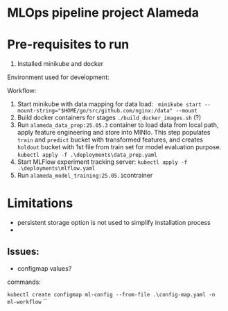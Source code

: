# MLOps pipeline project Alameda

# Pre-requisites to run 

1. Installed minikube and docker

Environment used for development:

Workflow:
1. Start minikube with data mapping for data load:
` minikube start --mount-string="$HOME/go/src/github.com/nginx:/data" --mount`
2. Build docker containers for stages
`./build_docker_images.sh` (?)
3. Run `alameda_data_prep:25.05.3` container to load data from local path, apply feature engineering and store into MINIo.
This step populates `train` and `predict` bucket with transformed features, and creates `holdout` bucket with 1st file from train set for model evaluation purpose.
`kubectl apply -f .\deployments\data_prep.yaml`
4. Start MLFlow experiment tracking server:
`kubectl apply -f .\deployments\mlflow.yaml`
5. Run `alameda_model_training:25.05.1`contrainer 

# Limitations
- persistent storage option is not used to simplify installation process
- 

## Issues:

- configmap values?


commands:


`kubectl create configmap ml-config --from-file .\config-map.yaml -n ml-workflow`
``